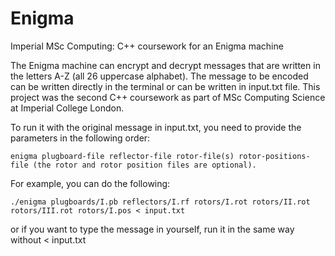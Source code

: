 # Enigma
Imperial MSc Computing: C++ coursework for an Enigma machine

The Enigma machine can encrypt and decrypt messages that are written in the letters A-Z (all 26 uppercase alphabet). The message to be encoded can be written directly in the terminal or can be written in input.txt file. This project was the second C++ coursework as part of MSc Computing Science at Imperial College London.

To run it with the original message in input.txt, you need to provide the parameters in the following order:
```
enigma plugboard-file reflector-file rotor-file(s) rotor-positions-file (the rotor and rotor position files are optional).
```
For example, you can do the following:
```
./enigma plugboards/I.pb reflectors/I.rf rotors/I.rot rotors/II.rot rotors/III.rot rotors/I.pos < input.txt
```
or if you want to type the message in yourself, run it in the same way without < input.txt
